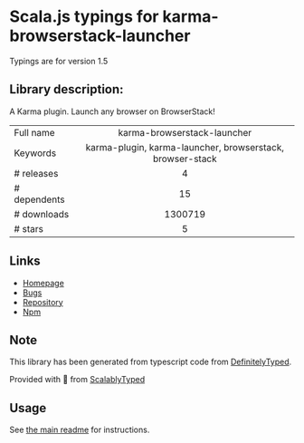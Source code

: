 
# Scala.js typings for karma-browserstack-launcher

Typings are for version 1.5

## Library description:
A Karma plugin. Launch any browser on BrowserStack!

|                    |                 |
| ------------------ | :-------------: |
| Full name          | karma-browserstack-launcher |
| Keywords           | karma-plugin, karma-launcher, browserstack, browser-stack |
| # releases         | 4 |
| # dependents       | 15 |
| # downloads        | 1300719 |
| # stars            | 5 |

## Links
- [Homepage](https://github.com/karma-runner/karma-browserstack-launcher#readme)
- [Bugs](https://github.com/karma-runner/karma-browserstack-launcher/issues)
- [Repository](https://github.com/karma-runner/karma-browserstack-launcher)
- [Npm](https://www.npmjs.com/package/karma-browserstack-launcher)
    


## Note
This library has been generated from typescript code from [DefinitelyTyped](https://definitelytyped.org).

Provided with :purple_heart: from [ScalablyTyped](https://github.com/oyvindberg/ScalablyTyped)

## Usage
See [the main readme](../../readme.md) for instructions.


